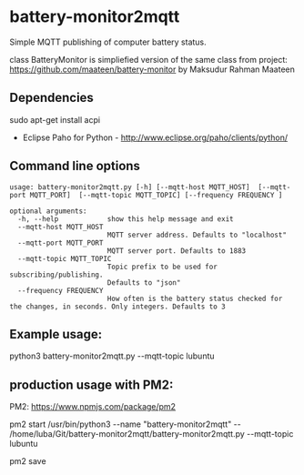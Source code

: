 battery-monitor2mqtt
=========
Simple MQTT publishing of computer battery status.


class BatteryMonitor is simpliefied version of the same class from project:
https://github.com/maateen/battery-monitor
by Maksudur Rahman Maateen

Dependencies
------------
sudo apt-get install acpi

* Eclipse Paho for Python - http://www.eclipse.org/paho/clients/python/


Command line options
--------------------
    usage: battery-monitor2mqtt.py [-h] [--mqtt-host MQTT_HOST]  [--mqtt-port MQTT_PORT]  [--mqtt-topic MQTT_TOPIC] [--frequency FREQUENCY ]
    
    optional arguments:
      -h, --help            show this help message and exit
      --mqtt-host MQTT_HOST
                            MQTT server address. Defaults to "localhost"
      --mqtt-port MQTT_PORT
                            MQTT server port. Defaults to 1883
      --mqtt-topic MQTT_TOPIC
                            Topic prefix to be used for subscribing/publishing.
                            Defaults to "json"
      --frequency FREQUENCY
                            How often is the battery status checked for the changes, in seconds. Only integers. Defaults to 3 


Example usage:
--------------

python3 battery-monitor2mqtt.py --mqtt-topic lubuntu





production usage with PM2:
--------------------------
PM2: https://www.npmjs.com/package/pm2

pm2 start /usr/bin/python3 --name "battery-monitor2mqtt" -- /home/luba/Git/battery-monitor2mqtt/battery-monitor2mqtt.py --mqtt-topic lubuntu

pm2 save

